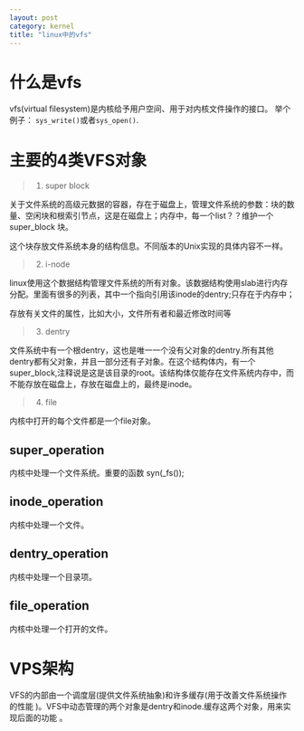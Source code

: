 ```yaml
---
layout: post
category: kernel 
title: "linux中的vfs"
---
```

# 什么是vfs
vfs(virtual filesystem)是内核给予用户空间、用于对内核文件操作的接口。
举个例子： `sys_write()`或者`sys_open()`.


# 主要的4类VFS对象

> 1. super block

关于文件系统的高级元数据的容器，存在于磁盘上，管理文件系统的参数：块的数量、空闲块和根索引节点，这是在磁盘上；内存中，每一个list？？维护一个super_block
块。


这个块存放文件系统本身的结构信息。不同版本的Unix实现的具体内容不一样。

> 2. i-node

linux使用这个数据结构管理文件系统的所有对象。该数据结构使用slab进行内存分配。里面有很多的列表，其中一个指向引用该inode的dentry;只存在于内存中；


存放有关文件的属性，比如大小，文件所有者和最近修改时间等

> 3. dentry

文件系统中有一个根dentry，这也是唯一一个没有父对象的dentry.所有其他dentry都有父对象，并且一部分还有子对象。在这个结构体内，有一个super_block,注释说是这是该目录的root。该结构体仅能存在文件系统内存中，而不能存放在磁盘上，存放在磁盘上的，最终是inode。


> 4. file

内核中打开的每个文件都是一个file对象。

## super_operation
内核中处理一个文件系统。重要的函数 syn(_fs());

## inode_operation
内核中处理一个文件。

## dentry_operation
内核中处理一个目录项。

## file_operation
内核中处理一个打开的文件。

# VPS架构
VFS的内部由一个调度层(提供文件系统抽象)和许多缓存(用于改善文件系统操作的性能
)。VFS中动态管理的两个对象是dentry和inode.缓存这两个对象，用来实现后面的功能
。

